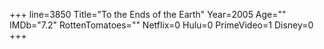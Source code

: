 +++
line=3850
Title="To the Ends of the Earth"
Year=2005
Age=""
IMDb="7.2"
RottenTomatoes=""
Netflix=0
Hulu=0
PrimeVideo=1
Disney=0
+++


